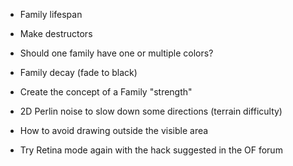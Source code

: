 - Family lifespan
- Make destructors
- Should one family have one or multiple colors?

- Family decay (fade to black)
- Create the concept of a Family "strength"
- 2D Perlin noise to slow down some directions (terrain difficulty)
- How to avoid drawing outside the visible area
- Try Retina mode again with the hack suggested in the OF forum

